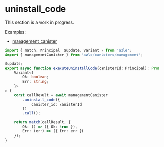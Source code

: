 # uninstall_code

This section is a work in progress.

Examples:

-   [management_canister](https://github.com/demergent-labs/azle/tree/main/examples/management_canister)

```typescript
import { match, Principal, $update, Variant } from 'azle';
import { managementCanister } from 'azle/canisters/management';

$update;
export async function executeUninstallCode(canisterId: Principal): Promise<
    Variant<{
        Ok: boolean;
        Err: string;
    }>
> {
    const callResult = await managementCanister
        .uninstall_code({
            canister_id: canisterId
        })
        .call();

    return match(callResult, {
        Ok: () => ({ Ok: true }),
        Err: (err) => ({ Err: err })
    });
}
```

